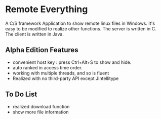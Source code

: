 # Remote Everything

A C/S framework Application to show remote linux files in Windows. It's easy to be modified to realize other functions.
The server is written in C.
The client is written in Java.

## Alpha Edition Features
- convenient host key : press Ctrl+Alt+S to show and hide.
- auto ranked in access time order. 
- working with multiple threads, and so is fluent
- Realized with no third-party API except JIntellitype

## To Do List
- realized download function
- show more file information